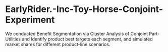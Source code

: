 # EarlyRider.-Inc-Toy-Horse-Conjoint-Experiment
We conducted Benefit Segmentation via Cluster Analysis of Conjoint Part-Utilities and Identify product best targets each segment, and simulated market shares for different product-line scenarios.

